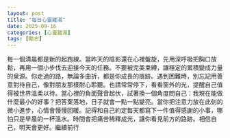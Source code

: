 ```yaml
---
layout: post
title: "每日心靈雞湯"
date: 2025-09-16
categories: [心靈雞湯]
tags: [勵志]
---
```


每一個清晨都是新的起跑線。當昨天的陰影還在心裡盤旋，先用深呼吸把胸口放鬆，再用一個小步伐去迎接今天的任務。不要被完美束縛，讓穩定的累積變成力量的泉源。你走過的路，無論多曲折，都是你成長的痕跡。遇到困難時，別忘記用善意對待自己，像對朋友那樣耐心聆聽。也請常常停下，看看窗外的光，提醒自己值得被世界溫柔以待。當心裡的負面聲音起伏，試著換一個角度問自己：我現在能做什麼最小的好事？把答案落地，日子就會一點一點變亮。當你把注意力放在此刻的微小進步，心情會慢慢回暖。記得和自己約定每天都寫下一件值得感謝的小事，哪怕只是早晨的一杯溫水。時間會把痛苦稀釋成光，讓你看見前方的路跡。相信自己，明天會更好。繼續前行